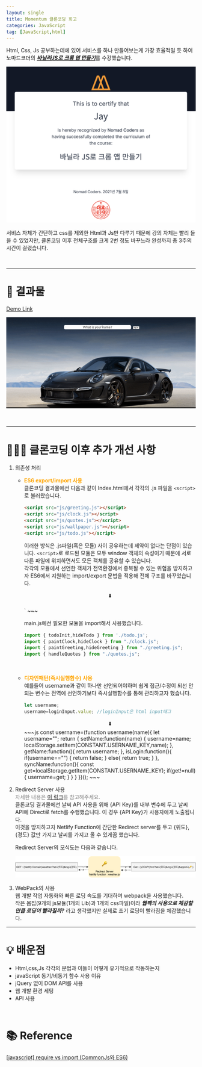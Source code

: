 ```yaml
---
layout: single
title: Momentum 클론코딩 회고
categories: JavaScript
tag: [JavaScript,html]
---
```


Html, Css, Js 공부하는데에 있어 서비스를 하나 만들어보는게 가장 효율적일 듯 하여 노마드코더의 [***바닐라JS로 크롬 앱 만들기***](https://nomadcoders.co/javascript-for-beginners/lobby)를 수강했습니다.

![certification](/assets/img/2021-07-27/2021-07-27-01.png)

서비스 자체가 간단하고 css를 제외한 Html과 Js만 다루기 때문에 강의 자체는 빨리 들을 수 있었지만, 클론코딩 이후 전체구조를 크게 2번 정도 바꾸느라 완성까지 총 3주의 시간이 걸렸습니다.

<br>

----------------------
# 🚀 결과물   
[Demo Link](https://devjjinho.github.io/momentum/)

![demo](/assets/img/2021-07-27/demo.gif)

<br>


----------------------
# 🧑🏻‍💻 클론코딩 이후 추가 개선 사항
1. 의존성 처리
   * **<span style="color:orange">ES6 export/import 사용</span>**  
        클론코딩 결과물에선 다음과 같이 Index.html에서 각각의 .js 파일을 `<script>`로 불러왔습니다.
        ~~~html
        <script src="js/greeting.js"></script>
        <script src="js/clock.js"></script>
        <script src="js/quotes.js"></script>
        <script src="js/wallpaper.js"></script>
        <script src="js/todo.js"></script>
        ~~~
        이러한 방식은 .js파일(혹은 모듈) 사이 공유하는데 제약이 없다는 단점이 있습니다.  `<script>`로 로드된 모듈은 모두 window 객체의 속성이기 때문에 서로 다른 파일에 위치하면서도 모든 객체를 공유할 수 있습니다.  
        각각의 모듈에서 선언한 객체가 전역환경에서 중복될 수 있는 위험을 방지하고자 ES6에서 지원하는 import/export 문법을 적용해 전체 구조를 바꾸었습니다.  
        <center>⬇️</center><br>
        `<script>`태그에 type="module" 어트리뷰트를 추가함으로서 브라우저가 이 파일을 모듈로 인식하게끔 했습니다.  
        그리고 주가 되는 .js 하나만 불러왔습니다.
        ~~~html
        <script type="module" src="js/main.js"></script>
        ~~~

        main.js에선 필요한 모듈을 import해서 사용했습니다.
        ~~~js
        import { todoInit,hideTodo } from './todo.js';
        import { paintClock,hideClock } from "./clock.js";
        import { paintGreeting,hideGreeting } from "./greeting.js";
        import { handleQuotes } from "./quotes.js";
        ~~~

        <br>

    * **<span style="color:orange">디자인패턴(즉시실행함수) 사용</span>**  
        예를들어 username과 같이 하나만 선언되어야하며 쉽게 접근/수정이 되선 안되는 변수는 전역에 선언하기보다 즉시실행함수를 통해 관리하고자 했습니다.
        ~~~js
        let username;
        username=loginInput.value; //loginInput은 html input태그
        ~~~  
        <center>⬇️</center>
        ~~~js
        const username=(function username(name){
        let username="";
        return {
            setName:function(name) {
                username=name;
                localStorage.setItem(CONSTANT.USERNAME_KEY,name);
            },
            getName:function(){
                return username;
            },
            isLogin:function(){
                if(username=="") {
                    return false;
                }
                else{
                    return true;
                }
            },
            syncName:function(){
                const get=localStorage.getItem(CONSTANT.USERNAME_KEY);
                if(get!=null){
                    username=get;
                }
            }
            }
        })();
        ~~~
        

2. Redirect Server 사용  
   <span style="color:grey">자세한 내용은 [이 링크](https://github.com/devJJinho/hide_api_key)를 참고해주세요.</span>  
   클론코딩 결과물에선 날씨 API 사용을 위해 {API Key}를 내부 변수에 두고 날씨 API에 Direct로 fetch를 수행했습니다. 이 경우 {API Key}가 사용자에게 노출됩니다.  
   이것을 방지하고자 Netlify Function에 간단한 Redirect server를 두고 {위도},{경도} 값만 가지고 날씨를 가지고 올 수 있게끔 했습니다.  
     
   Redirect Server의 모식도는 다음과 같습니다.

   ![diagram](/assets/img/2021-07-27/diagram.png)

3. WebPack의 사용  
   웹 개발 작업 자동화와 빠른 로딩 속도를 기대하며 webpack을 사용했습니다.  
   작은 몸집(9개의 js모듈(1개의 Lib)과 1개의 css파일)이라 ***웹팩의 사용으로 체감할 만큼 로딩이 빨라질까?*** 라고 생각했지만 실제로 초기 로딩이 빨라짐을 체감했습니다.

----------------------
# 💡 배운점
* Html,css,Js 각각의 문법과 이들이 어떻게 유기적으로 작동하는지
* javaScript 동기/비동기 함수 사용 이유
* jQuery 없이 DOM API를 사용
* 웹 개발 환경 세팅
* API 사용

<!-- # 느낀점
전공자임에도 불구하고 웹 관련해선 경험이 참 부족했습니다. 하지만 이 프로젝트를 수행하며 많이 배웠습니다. 그리고 평소 막연했던 것들을 머리속에 어려풋이라도 그릴 수 있게 되었습니다. 그 점에 있어서 기쁩니다.
생각한 것을 구현하고 발생 된 문제를 해결하는 일련의 과정에서  -->

<br>

# 📚 Reference

[[javascript] require vs import (CommonJs와 ES6)
](https://blueshw.github.io/2017/05/16/ES-require-vs-import/)